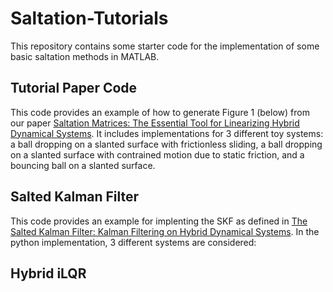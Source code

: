 # Saltation-Tutorials
This repository contains some starter code for the implementation of some basic saltation methods in MATLAB. 
## Tutorial Paper Code
This code provides an example of how to generate Figure 1 (below) from our paper [Saltation Matrices: The Essential Tool for Linearizing Hybrid Dynamical Systems](https://arxiv.org/abs/2306.06862). It includes implementations for 3 different toy systems: a ball dropping on a slanted surface with frictionless sliding, a ball dropping on a slanted surface with contrained motion due to static friction, and a bouncing ball on a slanted surface. 
## Salted Kalman Filter
This code provides an example for implenting the SKF as defined in [The Salted Kalman Filter: Kalman Filtering on Hybrid Dynamical Systems](https://arxiv.org/abs/2007.12233). In the python implementation, 3 different systems are considered: 
## Hybrid iLQR

